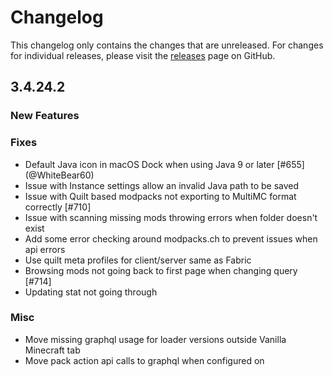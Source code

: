 # Changelog

This changelog only contains the changes that are unreleased. For changes for individual releases, please visit the
[releases](https://github.com/ATLauncher/ATLauncher/releases) page on GitHub.

## 3.4.24.2

### New Features

### Fixes
- Default Java icon in macOS Dock when using Java 9 or later [#655] (@WhiteBear60)
- Issue with Instance settings allow an invalid Java path to be saved
- Issue with Quilt based modpacks not exporting to MultiMC format correctly [#710]
- Issue with scanning missing mods throwing errors when folder doesn't exist
- Add some error checking around modpacks.ch to prevent issues when api errors
- Use quilt meta profiles for client/server same as Fabric
- Browsing mods not going back to first page when changing query [#714]
- Updating stat not going through

### Misc
- Move missing graphql usage for loader versions outside Vanilla Minecraft tab
- Move pack action api calls to graphql when configured on
